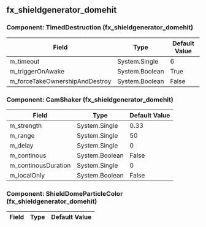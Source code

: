 ## fx_shieldgenerator_domehit

### Component: TimedDestruction (fx_shieldgenerator_domehit)

|Field|Type|Default Value|
|-----|----|-------------|
|m_timeout|System.Single|6|
|m_triggerOnAwake|System.Boolean|True|
|m_forceTakeOwnershipAndDestroy|System.Boolean|False|

### Component: CamShaker (fx_shieldgenerator_domehit)

|Field|Type|Default Value|
|-----|----|-------------|
|m_strength|System.Single|0.33|
|m_range|System.Single|50|
|m_delay|System.Single|0|
|m_continous|System.Boolean|False|
|m_continousDuration|System.Single|0|
|m_localOnly|System.Boolean|False|

### Component: ShieldDomeParticleColor (fx_shieldgenerator_domehit)

|Field|Type|Default Value|
|-----|----|-------------|

